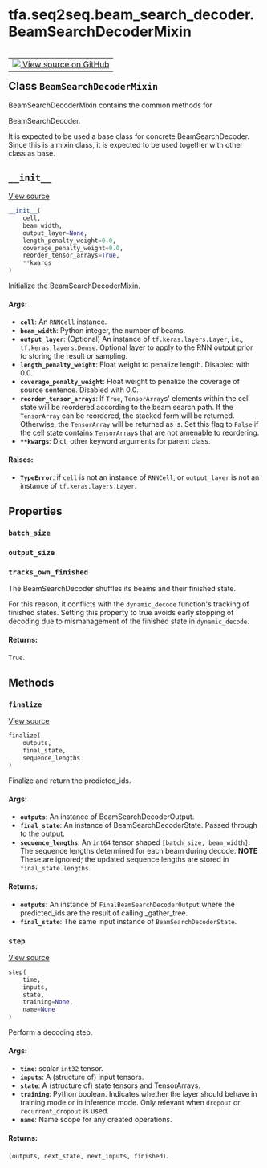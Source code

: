 <div itemscope itemtype="http://developers.google.com/ReferenceObject">
<meta itemprop="name" content="tfa.seq2seq.beam_search_decoder.BeamSearchDecoderMixin" />
<meta itemprop="path" content="Stable" />
<meta itemprop="property" content="batch_size"/>
<meta itemprop="property" content="output_size"/>
<meta itemprop="property" content="tracks_own_finished"/>
<meta itemprop="property" content="__init__"/>
<meta itemprop="property" content="finalize"/>
<meta itemprop="property" content="step"/>
</div>

# tfa.seq2seq.beam_search_decoder.BeamSearchDecoderMixin


<table class="tfo-notebook-buttons tfo-api" align="left">

<td>
  <a target="_blank" href="https://github.com/tensorflow/addons/tree/r0.6/tensorflow_addons/seq2seq/beam_search_decoder.py#L234-L584">
    <img src="https://www.tensorflow.org/images/GitHub-Mark-32px.png" />
    View source on GitHub
  </a>
</td></table>



## Class `BeamSearchDecoderMixin`

BeamSearchDecoderMixin contains the common methods for



<!-- Placeholder for "Used in" -->
BeamSearchDecoder.

It is expected to be used a base class for concrete
BeamSearchDecoder. Since this is a mixin class, it is expected to be
used together with other class as base.

<h2 id="__init__"><code>__init__</code></h2>

<a target="_blank" href="https://github.com/tensorflow/addons/tree/r0.6/tensorflow_addons/seq2seq/beam_search_decoder.py#L243-L290">View source</a>

``` python
__init__(
    cell,
    beam_width,
    output_layer=None,
    length_penalty_weight=0.0,
    coverage_penalty_weight=0.0,
    reorder_tensor_arrays=True,
    **kwargs
)
```

Initialize the BeamSearchDecoderMixin.


#### Args:


* <b>`cell`</b>: An `RNNCell` instance.
* <b>`beam_width`</b>:  Python integer, the number of beams.
* <b>`output_layer`</b>: (Optional) An instance of `tf.keras.layers.Layer`,
  i.e., `tf.keras.layers.Dense`.  Optional layer to apply to the RNN
  output prior to storing the result or sampling.
* <b>`length_penalty_weight`</b>: Float weight to penalize length. Disabled with
   0.0.
* <b>`coverage_penalty_weight`</b>: Float weight to penalize the coverage of
  source sentence. Disabled with 0.0.
* <b>`reorder_tensor_arrays`</b>: If `True`, `TensorArray`s' elements within the
  cell state will be reordered according to the beam search path. If
  the `TensorArray` can be reordered, the stacked form will be
  returned. Otherwise, the `TensorArray` will be returned as is. Set
  this flag to `False` if the cell state contains `TensorArray`s that
  are not amenable to reordering.
* <b>`**kwargs`</b>: Dict, other keyword arguments for parent class.


#### Raises:


* <b>`TypeError`</b>: if `cell` is not an instance of `RNNCell`,
  or `output_layer` is not an instance of `tf.keras.layers.Layer`.



## Properties

<h3 id="batch_size"><code>batch_size</code></h3>




<h3 id="output_size"><code>output_size</code></h3>




<h3 id="tracks_own_finished"><code>tracks_own_finished</code></h3>

The BeamSearchDecoder shuffles its beams and their finished state.

For this reason, it conflicts with the `dynamic_decode` function's
tracking of finished states.  Setting this property to true avoids
early stopping of decoding due to mismanagement of the finished state
in `dynamic_decode`.

#### Returns:

`True`.




## Methods

<h3 id="finalize"><code>finalize</code></h3>

<a target="_blank" href="https://github.com/tensorflow/addons/tree/r0.6/tensorflow_addons/seq2seq/beam_search_decoder.py#L336-L370">View source</a>

``` python
finalize(
    outputs,
    final_state,
    sequence_lengths
)
```

Finalize and return the predicted_ids.


#### Args:


* <b>`outputs`</b>: An instance of BeamSearchDecoderOutput.
* <b>`final_state`</b>: An instance of BeamSearchDecoderState. Passed through to
  the output.
* <b>`sequence_lengths`</b>: An `int64` tensor shaped
  `[batch_size, beam_width]`. The sequence lengths determined for
  each beam during decode. **NOTE** These are ignored; the updated
  sequence lengths are stored in `final_state.lengths`.


#### Returns:


* <b>`outputs`</b>: An instance of `FinalBeamSearchDecoderOutput` where the
  predicted_ids are the result of calling _gather_tree.
* <b>`final_state`</b>: The same input instance of `BeamSearchDecoderState`.

<h3 id="step"><code>step</code></h3>

<a target="_blank" href="https://github.com/tensorflow/addons/tree/r0.6/tensorflow_addons/seq2seq/beam_search_decoder.py#L526-L584">View source</a>

``` python
step(
    time,
    inputs,
    state,
    training=None,
    name=None
)
```

Perform a decoding step.


#### Args:


* <b>`time`</b>: scalar `int32` tensor.
* <b>`inputs`</b>: A (structure of) input tensors.
* <b>`state`</b>: A (structure of) state tensors and TensorArrays.
* <b>`training`</b>: Python boolean. Indicates whether the layer should
    behave in training mode or in inference mode. Only relevant
    when `dropout` or `recurrent_dropout` is used.
* <b>`name`</b>: Name scope for any created operations.


#### Returns:

`(outputs, next_state, next_inputs, finished)`.




